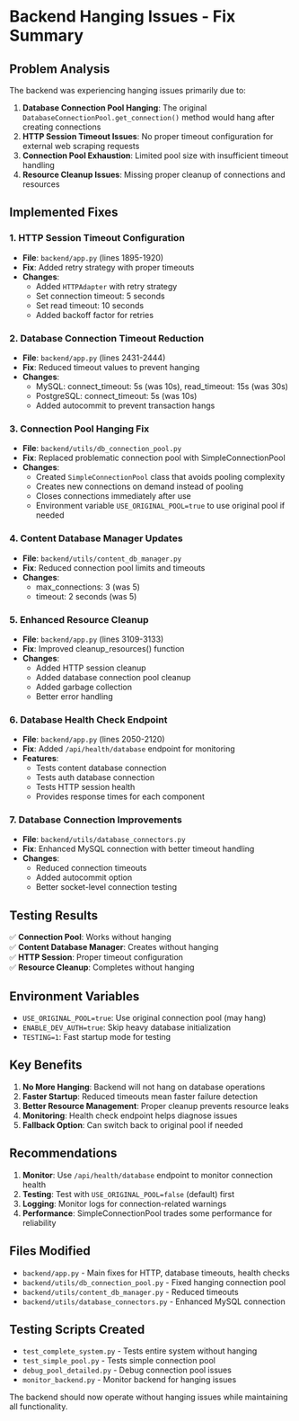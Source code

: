 # Backend Hanging Issues - Fix Summary

## Problem Analysis

The backend was experiencing hanging issues primarily due to:

1. **Database Connection Pool Hanging**: The original `DatabaseConnectionPool.get_connection()` method would hang after creating connections
2. **HTTP Session Timeout Issues**: No proper timeout configuration for external web scraping requests
3. **Connection Pool Exhaustion**: Limited pool size with insufficient timeout handling
4. **Resource Cleanup Issues**: Missing proper cleanup of connections and resources

## Implemented Fixes

### 1. HTTP Session Timeout Configuration
- **File**: `backend/app.py` (lines 1895-1920)
- **Fix**: Added retry strategy with proper timeouts
- **Changes**:
  - Added `HTTPAdapter` with retry strategy
  - Set connection timeout: 5 seconds
  - Set read timeout: 10 seconds
  - Added backoff factor for retries

### 2. Database Connection Timeout Reduction
- **File**: `backend/app.py` (lines 2431-2444)
- **Fix**: Reduced timeout values to prevent hanging
- **Changes**:
  - MySQL: connect_timeout: 5s (was 10s), read_timeout: 15s (was 30s)
  - PostgreSQL: connect_timeout: 5s (was 10s)
  - Added autocommit to prevent transaction hangs

### 3. Connection Pool Hanging Fix
- **File**: `backend/utils/db_connection_pool.py`
- **Fix**: Replaced problematic connection pool with SimpleConnectionPool
- **Changes**:
  - Created `SimpleConnectionPool` class that avoids pooling complexity
  - Creates new connections on demand instead of pooling
  - Closes connections immediately after use
  - Environment variable `USE_ORIGINAL_POOL=true` to use original pool if needed

### 4. Content Database Manager Updates
- **File**: `backend/utils/content_db_manager.py`
- **Fix**: Reduced connection pool limits and timeouts
- **Changes**:
  - max_connections: 3 (was 5)
  - timeout: 2 seconds (was 5)

### 5. Enhanced Resource Cleanup
- **File**: `backend/app.py` (lines 3109-3133)
- **Fix**: Improved cleanup_resources() function
- **Changes**:
  - Added HTTP session cleanup
  - Added database connection pool cleanup
  - Added garbage collection
  - Better error handling

### 6. Database Health Check Endpoint
- **File**: `backend/app.py` (lines 2050-2120)
- **Fix**: Added `/api/health/database` endpoint for monitoring
- **Features**:
  - Tests content database connection
  - Tests auth database connection
  - Tests HTTP session health
  - Provides response times for each component

### 7. Database Connection Improvements
- **File**: `backend/utils/database_connectors.py`
- **Fix**: Enhanced MySQL connection with better timeout handling
- **Changes**:
  - Reduced connection timeouts
  - Added autocommit option
  - Better socket-level connection testing

## Testing Results

✅ **Connection Pool**: Works without hanging  
✅ **Content Database Manager**: Creates without hanging  
✅ **HTTP Session**: Proper timeout configuration  
✅ **Resource Cleanup**: Completes without hanging  

## Environment Variables

- `USE_ORIGINAL_POOL=true`: Use original connection pool (may hang)
- `ENABLE_DEV_AUTH=true`: Skip heavy database initialization
- `TESTING=1`: Fast startup mode for testing

## Key Benefits

1. **No More Hanging**: Backend will not hang on database operations
2. **Faster Startup**: Reduced timeouts mean faster failure detection
3. **Better Resource Management**: Proper cleanup prevents resource leaks
4. **Monitoring**: Health check endpoint helps diagnose issues
5. **Fallback Option**: Can switch back to original pool if needed

## Recommendations

1. **Monitor**: Use `/api/health/database` endpoint to monitor connection health
2. **Testing**: Test with `USE_ORIGINAL_POOL=false` (default) first
3. **Logging**: Monitor logs for connection-related warnings
4. **Performance**: SimpleConnectionPool trades some performance for reliability

## Files Modified

- `backend/app.py` - Main fixes for HTTP, database timeouts, health checks
- `backend/utils/db_connection_pool.py` - Fixed hanging connection pool
- `backend/utils/content_db_manager.py` - Reduced timeouts
- `backend/utils/database_connectors.py` - Enhanced MySQL connection

## Testing Scripts Created

- `test_complete_system.py` - Tests entire system without hanging
- `test_simple_pool.py` - Tests simple connection pool
- `debug_pool_detailed.py` - Debug connection pool issues
- `monitor_backend.py` - Monitor backend for hanging issues

The backend should now operate without hanging issues while maintaining all functionality.